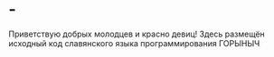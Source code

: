 # -
Приветствую добрых молодцев и красно девиц! Здесь размещён исходный код славянского языка программирования ГОРЫНЫЧ
